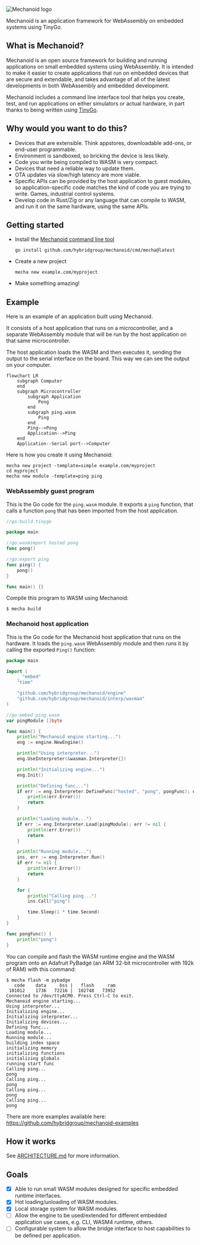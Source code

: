 ![Mechanoid logo](https://mechanoid.io/images/logo-blue.png)

Mechanoid is an application framework for WebAssembly on embedded systems using TinyGo.

## What is Mechanoid?

Mechanoid is an open source framework for building and running applications on small embedded systems using WebAssembly. It is intended to make it easier to create applications that run on embedded devices that are secure and extendable, and takes advantage of all of the latest developments in both WebAssembly and embedded development.

Mechanoid includes a command line interface tool that helps you create, test, and run applications on either simulators or actual hardware, in part thanks to being written using [TinyGo](https://tinygo.org/).

## Why would you want to do this?

- Devices that are extensible. Think appstores, downloadable add-ons, or end-user programmable.
- Environment is sandboxed, so bricking the device is less likely.
- Code you write being compiled to WASM is very compact.
- Devices that need a reliable way to update them.
- OTA updates via slow/high latency are more viable.
- Specific APIs can be provided by the host application to guest modules, so application-specific code matches the kind of code you are trying to write. Games, industrial control systems.
- Develop code in Rust/Zig or any language that can compile to WASM, and run it on the same hardware, using the same APIs.

## Getting started

- Install the [Mechanoid command line tool](./cmd/mecha/README.md)

    ```
    go install github.com/hybridgroup/mechanoid/cmd/mecha@latest
    ```

- Create a new project

    ```
    mecha new example.com/myproject
    ```

- Make something amazing!

## Example

Here is an example of an application built using Mechanoid.

It consists of a host application that runs on a microcontroller, and a separate WebAssembly module that will be run by the host application on that same microcontroller.

The host application loads the WASM and then executes it, sending the output to the serial interface on the board. This way we can see the output on your computer.

```mermaid
flowchart LR
    subgraph Computer
    end
    subgraph Microcontroller
        subgraph Application
            Pong
        end
        subgraph ping.wasm
            Ping
        end
        Ping-->Pong
        Application-->Ping
    end
    Application--Serial port-->Computer
```

Here is how you create it using Mechanoid:

```
mecha new project -template=simple example.com/myproject
cd myproject
mecha new module -template=ping ping
```

### WebAssembly guest program

This is the Go code for the `ping.wasm` module. It exports a `ping` function, that calls a function `pong` that has been imported from the host application.

```go
//go:build tinygo

package main

//go:wasmimport hosted pong
func pong()

//go:export ping
func ping() {
	pong()
}

func main() {}
```

Compile this program to WASM using Mechanoid:

```
$ mecha build
```

### Mechanoid host application

This is the Go code for the Mechanoid host application that runs on the hardware. It loads the `ping.wasm` WebAssembly module and then runs it by calling the exported `Ping()` function:

```go
package main

import (
	_ "embed"
	"time"

	"github.com/hybridgroup/mechanoid/engine"
	"github.com/hybridgroup/mechanoid/interp/wasman"
)

//go:embed ping.wasm
var pingModule []byte

func main() {
	println("Mechanoid engine starting...")
	eng := engine.NewEngine()

	println("Using interpreter...")
	eng.UseInterpreter(&wasman.Interpreter{})

	println("Initializing engine...")
	eng.Init()

	println("Defining func...")
	if err := eng.Interpreter.DefineFunc("hosted", "pong", pongFunc); err != nil {
		println(err.Error())
		return
	}

	println("Loading module...")
	if err := eng.Interpreter.Load(pingModule); err != nil {
		println(err.Error())
		return
	}

	println("Running module...")
	ins, err := eng.Interpreter.Run()
	if err != nil {
		println(err.Error())
		return
	}

	for {
		println("Calling ping...")
		ins.Call("ping")

		time.Sleep(1 * time.Second)
	}
}

func pongFunc() {
	println("pong")
}
```

You can compile and flash the WASM runtime engine and the WASM program onto an Adafruit PyBadge (an ARM 32-bit microcontroller with 192k of RAM) with this command:

```
$ mecha flash -m pybadge
   code    data     bss |   flash     ram
 101012    1736   72216 |  102748   73952
Connected to /dev/ttyACM0. Press Ctrl-C to exit.
Mechanoid engine starting...
Using interpreter...
Initializing engine...
Initializing interpreter...
Initializing devices...
Defining func...
Loading module...
Running module...
building index space
initializing memory
initializing functions
initializing globals
running start func
Calling ping...
pong
Calling ping...
pong
Calling ping...
pong
Calling ping...
pong
```

There are more examples available here:
https://github.com/hybridgroup/mechanoid-examples

## How it works

See [ARCHITECTURE.md](./ARCHITECTURE.md) for more information.

## Goals

- [X] Able to run small WASM modules designed for specific embedded runtime interfaces.
- [X] Hot loading/unloading of WASM modules.
- [X] Local storage system for WASM modules.
- [ ] Allow the engine to be used/extended for different embedded application use cases, e.g. CLI, WASM4 runtime, others.
- [ ] Configurable system to allow the bridge interface to host capabilities to be defined per application.
